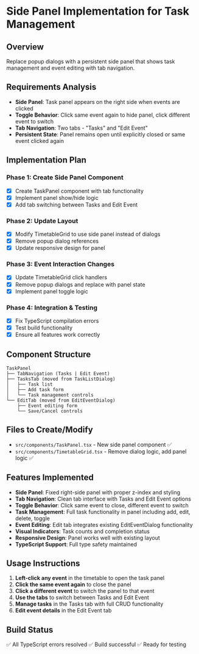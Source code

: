 # Side Panel Implementation for Task Management

## Overview
Replace popup dialogs with a persistent side panel that shows task management and event editing with tab navigation.

## Requirements Analysis
- **Side Panel**: Task panel appears on the right side when events are clicked
- **Toggle Behavior**: Click same event again to hide panel, click different event to switch
- **Tab Navigation**: Two tabs - "Tasks" and "Edit Event"
- **Persistent State**: Panel remains open until explicitly closed or same event clicked again

## Implementation Plan

### Phase 1: Create Side Panel Component
- [x] Create TaskPanel component with tab functionality
- [x] Implement panel show/hide logic
- [x] Add tab switching between Tasks and Edit Event

### Phase 2: Update Layout
- [x] Modify TimetableGrid to use side panel instead of dialogs
- [x] Remove popup dialog references
- [x] Update responsive design for panel

### Phase 3: Event Interaction Changes
- [x] Update TimetableGrid click handlers
- [x] Remove popup dialogs and replace with panel state
- [x] Implement panel toggle logic

### Phase 4: Integration & Testing
- [x] Fix TypeScript compilation errors
- [x] Test build functionality
- [x] Ensure all features work correctly

## Component Structure
```
TaskPanel
├── TabNavigation (Tasks | Edit Event)
├── TasksTab (moved from TaskListDialog)
│   ├── Task list
│   ├── Add task form
│   └── Task management controls
└── EditTab (moved from EditEventDialog)
    ├── Event editing form
    └── Save/Cancel controls
```

## Files to Create/Modify
- `src/components/TaskPanel.tsx` - New side panel component ✅
- `src/components/TimetableGrid.tsx` - Remove dialog logic, add panel logic ✅

## Features Implemented
- **Side Panel**: Fixed right-side panel with proper z-index and styling
- **Tab Navigation**: Clean tab interface with Tasks and Edit Event options
- **Toggle Behavior**: Click same event to close, different event to switch
- **Task Management**: Full task functionality in panel including add, edit, delete, toggle
- **Event Editing**: Edit tab integrates existing EditEventDialog functionality
- **Visual Indicators**: Task counts and completion status
- **Responsive Design**: Panel works well with existing layout
- **TypeScript Support**: Full type safety maintained

## Usage Instructions
1. **Left-click any event** in the timetable to open the task panel
2. **Click the same event again** to close the panel
3. **Click a different event** to switch the panel to that event
4. **Use the tabs** to switch between Tasks and Edit Event
5. **Manage tasks** in the Tasks tab with full CRUD functionality
6. **Edit event details** in the Edit Event tab

## Build Status
✅ All TypeScript errors resolved
✅ Build successful
✅ Ready for testing
